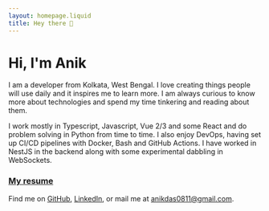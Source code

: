 ```yaml
---
layout: homepage.liquid
title: Hey there 👋
---
```


# Hi, I'm Anik

I am a developer from Kolkata, West Bengal. I love creating things people will use daily and it inspires me to learn more. I am always curious to know more about technologies and spend my time tinkering and reading about them.

I work mostly in Typescript, Javascript, Vue 2/3 and some React and do problem solving in Python from time to time. I also enjoy DevOps, having set up CI/CD pipelines with Docker, Bash and GitHub Actions. I have worked in NestJS in the backend along with some experimental dabbling in WebSockets.

### [My resume](https://drive.google.com/file/d/11RewrnkZ4WVkDOFusuqm-wCPPJjGt044/view)


Find me on [GitHub](https://github.com/sadn1ck), [LinkedIn](https://linkedin.com/in/sadn1ck), or mail me at [anikdas0811@gmail.com](mailto:anikdas0811@gmail.com).